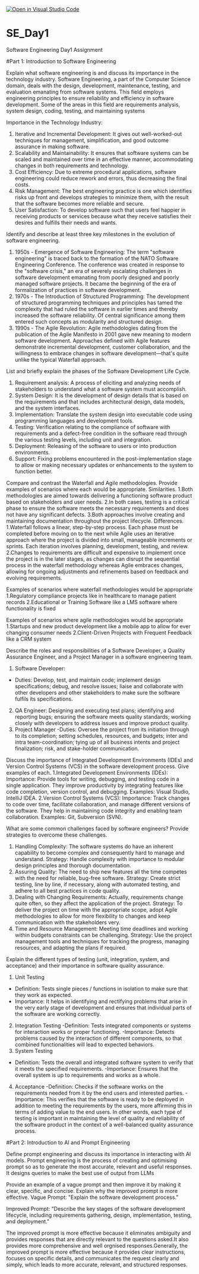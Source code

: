 [![Open in Visual Studio Code](https://classroom.github.com/assets/open-in-vscode-2e0aaae1b6195c2367325f4f02e2d04e9abb55f0b24a779b69b11b9e10269abc.svg)](https://classroom.github.com/online_ide?assignment_repo_id=15566068&assignment_repo_type=AssignmentRepo)
# SE_Day1
Software Engineering Day1 Assignment

#Part 1: Introduction to Software Engineering

Explain what software engineering is and discuss its importance in the technology industry.
Software Engineering, a part of the Computer Science domain, deals with the design, development, maintenance, testing, and evaluation emanating 
from software systems. This field employs engineering principles to ensure reliability and efficiency in software development. Some of the areas 
in this field are requirements analysis, system design, coding, testing, and maintaining systems

Importance in the Technology Industry:
1. Iterative and Incremental Development: It gives out well-worked-out techniques for management, simplification, and good outcome assurance in making software.
2. Scalability and Maintainability: It ensures that software systems can be scaled and maintained over time in an effective manner, accommodating changes in both requirements and technology.
3. Cost Efficiency: Due to extreme procedural applications, software engineering could reduce rework and errors, thus decreasing the final costs.
4. Risk Management: The best engineering practice is one which identifies risks up front and develops strategies to minimize them, with the result that the software becomes more reliable and secure.
5. User Satisfaction: To develop software such that users feel happier in receiving products or services because what they receive satisfies their desires and fulfills their needs and wants.

Identify and describe at least three key milestones in the evolution of software engineering.
1. 1950s - Emergence of Software Engineering: The term "software engineering" is traced back to the formation of the NATO Software Engineering 
  Conference. The conference was created in response to the "software crisis," an era of severely escalating challenges in software development 
  emanating from poorly designed and poorly managed software projects. It became the beginning of the era of formalization of practices in 
  software development.
2. 1970s - The Introduction of Structured Programming: The development of structured programming techniques and principles has tamed the 
  complexity that had ruled the software in earlier times and thereby increased the software reliability. Of central significance among them 
  entered such concepts as modularity and structured design.
3. 1990s - The Agile Revolution: Agile methodologies dating from the publication of the Agile Manifesto in 2001 gave new meaning to modern 
 software development. Approaches defined with Agile features demonstrate incremental development, customer collaboration, and the willingness to 
 embrace changes in software development—that's quite unlike the typical Waterfall approach.

List and briefly explain the phases of the Software Development Life Cycle.
1. Requirement analysis: A process of eliciting and analyzing needs of stakeholders to understand what a software system must accomplish.
2. System Design: It is the development of design details that is based on the requirements and that includes architectural design, data models, 
   and the system interfaces.
3. Implementation: Translate the system design into executable code using programming languages and development tools.
4. Testing: Verification relating to the compliance of software with requirements and a defect-free condition in the software read through the 
   various testing levels, including unit and integration.
5. Deployment: Releasing of the software to users or into production environments.
6. Support: Fixing problems encountered in the post-implementation stage to allow or making necessary updates or enhancements to the system to 
   function better.

Compare and contrast the Waterfall and Agile methodologies. Provide examples of scenarios where each would be appropriate.
Similarities.
1.Both methodologies are aimed towards delivering a functioning software product based on stakeholders and user needs.
2.In both cases, testing is a critical phase to ensure the software meets the necessary requirements and does not have any significant defects.
3.Both approaches involve creating and maintaining documentation throughout the project lifecycle.
Differences.
1.Waterfall follows a linear, step-by-step process. Each phase must be completed before moving on to the next while Agile uses an iterative 
approach where the project is divided into small, manageable increments or sprints. Each iteration involves planning, development, testing, and 
review.
2.Changes to requirements are difficult and expensive to implement once the project is in the later stages, as changes can disrupt the sequential 
process in the waterfall methodology whereas Agile embraces changes, allowing for ongoing adjustments and refinements based on feedback and 
evolving requirements.

Examples of scenarios where waterfall methodologies would be appropriate
1.Regulatory compliance projects like in healthcare to manage patient records
2.Educational or Training Software like a LMS software where functionality is fixed

Examples of scenarios where agile methodologies would be appropriate
1.Startups and new product development like a mobile app to allow for ever changing consumer needs
2.Client-Driven Projects with Frequent Feedback like a CRM system

Describe the roles and responsibilities of a Software Developer, a Quality Assurance Engineer, and a Project Manager in a software engineering team.
1. Software Developer:
- Duties: Develop, test, and maintain code; implement design specifications; debug, and resolve issues; liaise and collaborate with other
developers and other stakeholders to make sure the software fulfils its specifications.  

2. QA Engineer:
Designing and executing test plans; identifying and reporting bugs; ensuring the software meets quality standards; working closely with developers
to address issues and improve product quality.
4. Project Manager
 -Duties: Oversee the project from its initiation through to its completion; setting schedules, resources, and budgets; inter and intra team-coordination;
tying up of all business intents and project finalization; risk, and stake-holder communication. 

Discuss the importance of Integrated Development Environments (IDEs) and Version Control Systems (VCS) in the software development process. Give examples of each.
1.Integrated Development Environments (IDEs):
	Importance: Provide tools for writing, debugging, and testing code in a single application. They improve productivity by integrating features 
  like code completion, version control, and debugging.
  Examples: Visual Studio, IntelliJ IDEA.
2.Version Control Systems (VCS):
  Importance: Track changes to code over time, facilitate collaboration, and manage different versions of the software. They help in maintaining 
  code integrity and enabling team collaboration.
  Examples: Git, Subversion (SVN).
  
What are some common challenges faced by software engineers? Provide strategies to overcome these challenges.
1. Handling Complexity: The software systems do have an inherent capability to become complex and consequently hard to manage and understand.
   Strategy: Handle complexity with importance to modular design principles and thorough documentation.
2. Assuring Quality: The need to ship new features all the time competes with the need for reliable, bug-free software.
   Strategy: Create strict testing, line by line, if necessary, along with automated testing, and adhere to all best practices in code quality.
3. Dealing with Changing Requirements: Actually, requirements change quite often, so they affect the application of the project.
   Strategy: To deliver the project on time with the appropriate scope, adopt Agile methodologies to allow for more flexibility to changes and 
   keep communication with the stakeholders very.
4. Time and Resource Management: Meeting time deadlines and working within budgets constraints can be challenging.
   Strategy: Use the project management tools and techniques for tracking the progress, managing resources, and adapting the plans if required.

Explain the different types of testing (unit, integration, system, and acceptance) and their importance in software quality assurance.
1. Unit Testing
 - Definition: Tests single pieces / functions in isolation to make sure that they work as expected.
 - Importance: It helps in identifying and rectifying problems that arise in the very early stage of development and ensures that individual parts 
   of the software are working correctly. 
2. Integration Testing 
  -Definition: Tests integrated components or systems for interaction works or proper functioning.
  -Importance: Detects problems caused by the interaction of different components, so that combined functionalities will lead to expected
   behaviors.
 3. System Testing 
  - Definition: Tests the overall and integrated software system to verify that it meets the specified requirements.
   -Importance: Ensures that the overall system is up to requirements and works as a whole. 
4. Acceptance
  -Definition: Checks if the software works on the requirements needed from it by the end users and interested parties.
  -Importance: This verifies that the software is ready to be deployed in addition to meeting the requirements by the users, more affirming this 
   in terms of adding value to the end users. In other words, each type of testing is important in maintaining the level of quality and 
   reliability of the software product in the context of a well-balanced quality assurance process.

#Part 2: Introduction to AI and Prompt Engineering

Define prompt engineering and discuss its importance in interacting with AI models.
 Prompt engineering is the process of creating and optimising prompt so as to generate the most accurate, relevant and useful responses. It 
 designs queries to make the best use of output from LLMs

Provide an example of a vague prompt and then improve it by making it clear, specific, and concise. Explain why the improved prompt is more 
effective.
 Vague Prompt: "Explain the software development process."

 Improved Prompt: "Describe the key stages of the software development lifecycle, including requirements gathering, design, implementation, 
 testing, and deployment."

 The improved prompt is more effective because it eliminates ambiguity and provides responses that are directly relevant to the questions 
 asked.It also provides more comprehensive and well orgnised responses.Generally, the improved prompt is more effective because it provides clear 
 instructions, focuses on specific details, and communicates the request clearly and simply, which leads to more accurate, relevant, and 
 structured responses.
